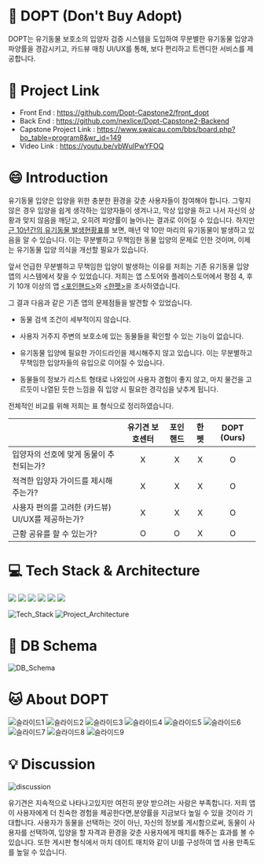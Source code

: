 #  :dog: DOPT (Don't Buy Adopt)
DOPT는 유기동물 보호소의 입양자 검증 시스템을 도입하여 무분별한 유기동물 입양과 파양률을 경감시키고, 카드뷰 매칭 UI/UX를 통해, 보다 편리하고 트렌디한 서비스를 제공합니다.

# :link: Project Link
* Front End : https://github.com/Dopt-Capstone2/front_dopt
* Back End : https://github.com/nexlice/Dopt-Capstone2-Backend
* Capstone Project Link : https://www.swaicau.com/bbs/board.php?bo_table=program8&wr_id=149
* Video Link : https://youtu.be/vbWuIPwYFOQ

# :smile: Introduction
유기동물 입양은 입양을 위한 충분한 환경을 갖춘 사용자들이 참여해야 합니다. 그렇지 않은 경우 입양을 쉽게 생각하는 입양자들이 생겨나고, 막상 입양을 하고 나서 자신의 상황과 맞지 않음을 깨닫고, 오히려 파양률이 늘어나는 결과로 이어질 수 있습니다. 하지만 [근 10년간의 유기동물 발생현황표](https://www.dailyvet.co.kr/wp-content/uploads/2021/05/20210512abandoned_stats1.png)를 보면, 매년 약 10만 마리의 유기동물이 발생하고 있음을 알 수 있습니다. 이는 무분별하고 무책임한 동물 입양의 문제로 인한 것이며, 이제는 유기동물 입양 의식을 개선할 필요가 있습니다.
  
앞서 언급한 무분별하고 무책임한 입양이 발생하는 이유를 저희는 기존 유기동물 입양 앱의 시스템에서 찾을 수 있었습니다. 저희는 앱 스토어와 플레이스토어에서 평점 4, 후기 10개 이상의 앱 [<포인핸드>](https://www.swaicau.com/data/editor/2206/9f3f69ad4e3a30398d3fbf1d14d4ad18_1654157119_1386.png)와 [<한펫>](https://www.swaicau.com/data/editor/2206/9f3f69ad4e3a30398d3fbf1d14d4ad18_1654157170_2833.png)을 조사하였습니다.  


그 결과 다음과 같은 기존 앱의 문제점들을 발견할 수 있었습니다.


* 동물 검색 조건이 세부적이지 않습니다.

* 사용자 거주지 주변의 보호소에 있는 동물들을 확인할 수 있는 기능이 없습니다.

* 유기동물 입양에 필요한 가이드라인을 제시해주지 않고 있습니다. 이는 무분별하고 무책임한 입양자들의 유입으로 이어질 수 있습니다.

* 동물들의 정보가 리스트 형태로 나와있어 사용자 경험이 좋지 않고, 마치 물건을 고르듯이 나열된 듯한 느낌을 줘 입양 시 필요한 경각심을 낮추게 됩니다.


전체적인 비교를 위해 저희는 표 형식으로 정리하였습니다. 


|   |유기견 보호센터|포인핸드|한펫|**DOPT (Ours)**|
|------|:-----:|:---:|:---:|:---:|
|입양자의 선호에 맞게 동물이 추천되는가?|X|X|X|O|
|적격한 입양자 가이드를 제시해주는가?|X|X|X|O|
|사용자 편의를 고려한 (카드뷰) UI/UX를 제공하는가?|X|X|X|O|
|근황 공유를 할 수 있는가?|O|O|X|O|



# :computer: Tech Stack & Architecture

<img src = "https://img.shields.io/badge/Kotlin-7F52FF?style=flat&logo=Kotlin&logoColor=white"/>  <img src = "https://img.shields.io/badge/JavaScript-F7DF1E?style=flat&logo=JavaScript&logoColor=white"/>   <img src = "https://img.shields.io/badge/Python-3776AB?style=flat&logo=Python&logoColor=white"/>  <img src = "https://img.shields.io/badge/MySQL-4479A1?style=flat&logo=MySQL&logoColor=white"/> <img src = "https://img.shields.io/badge/Amazon AWS-232F3E?style=flat&logo=Amazon AWS&logoColor=white"/>  <img src = "https://img.shields.io/badge/Figma-F24E1E?style=flat&logo=Figma&logoColor=white"/>

![Tech_Stack](https://user-images.githubusercontent.com/44363187/173180153-8a9495f7-c16d-4f77-8ba9-3d8443a05ade.png)
![Project_Architecture](https://user-images.githubusercontent.com/44363187/173180144-ea5955b1-6b44-46cd-8075-18f94de91eab.png)

# :file_folder: DB Schema
![DB_Schema](https://user-images.githubusercontent.com/44363187/173187567-a13cb72a-8f81-40cf-a8fd-e2c67da412bf.png)


# :cat: About DOPT

![슬라이드1](https://user-images.githubusercontent.com/44363187/173182573-ab2b44ad-e40d-4e1a-8abc-cff7bd49d6e5.PNG)
![슬라이드2](https://user-images.githubusercontent.com/44363187/173182575-e77a4dfb-83fb-493c-8a31-400016eb0762.PNG)
![슬라이드3](https://user-images.githubusercontent.com/44363187/173182577-2ff8d69f-0b1c-4ef7-9bcf-717b94794ebb.PNG)
![슬라이드4](https://user-images.githubusercontent.com/44363187/173182579-efc51c44-19fd-4ea1-8217-6aa39342e5e7.PNG)
![슬라이드5](https://user-images.githubusercontent.com/44363187/173182580-255d7478-e964-4af9-83a5-4a0d6bb65dbf.PNG)
![슬라이드6](https://user-images.githubusercontent.com/44363187/173182582-c011a6fb-1ca8-4598-a997-2e45e2194c74.PNG)
![슬라이드7](https://user-images.githubusercontent.com/44363187/173182583-758901dc-c122-4e00-97a5-74194111d4f1.PNG)
![슬라이드8](https://user-images.githubusercontent.com/44363187/173182586-2dce9a3f-81fa-46b5-b6e7-11887b01cea8.PNG)
![슬라이드9](https://user-images.githubusercontent.com/44363187/173182587-a47785ff-4201-457a-b99b-19f59f125046.PNG)

# :bulb: Discussion
![discussion](https://user-images.githubusercontent.com/44363187/173182613-bd96faa7-9e3f-4bb7-835d-8deb9f3e6aa4.png)

유기견은 지속적으로 나타나고있지만 여전히 분양 받으려는 사람은 부족합니다. 
저희 앱이 사용자에게 더 친숙한 경험을 제공한다면,분양률을 지금보다 높일 수 있을 것이라 기대합니다. 사용자가 동물을 선택하는 것이 아닌, 자신의 정보를 게시함으로써, 동물이 사용자를 선택하여, 입양을 할 자격과 환경을 갖춘 사용자에게 매치를 해주는 효과를 볼 수 있습니다. 또한 게시판 형식에서 마치 데이트 매치와 같이 UI를 구성하여 앱 사용 만족도를 높일 수 있습니다. 